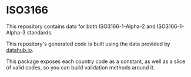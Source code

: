 # ISO3166

This repository contains data for both ISO3166-1-Alpha-2 and ISO3166-1-Alpha-3 standards.

This repository's generated code is built using the data provided by [datahub.io](https://datahub.io/core/country-code).

This package exposes each country code as a constant, as well as a slice of valid codes, so you can build validation methods around it.
